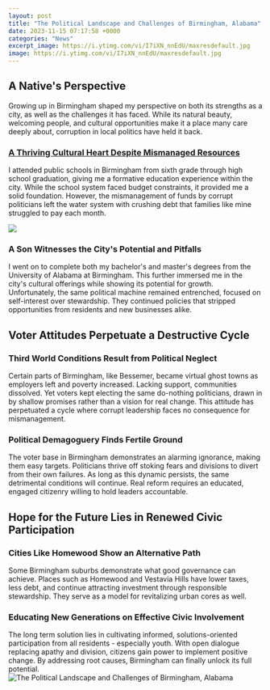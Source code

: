 ```yaml
---
layout: post
title: "The Political Landscape and Challenges of Birmingham, Alabama"
date: 2023-11-15 07:17:58 +0000
categories: "News"
excerpt_image: https://i.ytimg.com/vi/I7iXN_nnEdU/maxresdefault.jpg
image: https://i.ytimg.com/vi/I7iXN_nnEdU/maxresdefault.jpg
---
```


## A Native's Perspective 
Growing up in Birmingham shaped my perspective on both its strengths as a city, as well as the challenges it has faced. While its natural beauty, welcoming people, and cultural opportunities make it a place many care deeply about, corruption in local politics have held it back. 
### [A Thriving Cultural Heart Despite Mismanaged Resources](https://travelokla.github.io/2023-12-22-madagascar-un-pays-unique-avec-une-grande-diversit-xe9-de-paysages-et-de-cultures/)
I attended public schools in Birmingham from sixth grade through high school graduation, giving me a formative education experience within the city. While the school system faced budget constraints, it provided me a solid foundation. However, the mismanagement of funds by corrupt politicians left the water system with crushing debt that families like mine struggled to pay each month. 

![](https://i.pinimg.com/originals/bf/c9/81/bfc98159a721773cd7edbe417458a5d0.jpg)
### **A Son Witnesses the City's Potential and Pitfalls** 
I went on to complete both my bachelor's and master's degrees from the University of Alabama at Birmingham. This further immersed me in the city's cultural offerings while showing its potential for growth. Unfortunately, the same political machine remained entrenched, focused on self-interest over stewardship. They continued policies that stripped opportunities from residents and new businesses alike.
## Voter Attitudes Perpetuate a Destructive Cycle
### **Third World Conditions Result from Political Neglect**
Certain parts of Birmingham, like Bessemer, became virtual ghost towns as employers left and poverty increased. Lacking support, communities dissolved. Yet voters kept electing the same do-nothing politicians, drawn in by shallow promises rather than a vision for real change. This attitude has perpetuated a cycle where corrupt leadership faces no consequence for mismanagement. 
### **Political Demagoguery Finds Fertile Ground**  
The voter base in Birmingham demonstrates an alarming ignorance, making them easy targets. Politicians thrive off stoking fears and divisions to divert from their own failures. As long as this dynamic persists, the same detrimental conditions will continue. Real reform requires an educated, engaged citizenry willing to hold leaders accountable.
## Hope for the Future Lies in Renewed Civic Participation
### **Cities Like Homewood Show an Alternative Path**
Some Birmingham suburbs demonstrate what good governance can achieve. Places such as Homewood and Vestavia Hills have lower taxes, less debt, and continue attracting investment through responsible stewardship. They serve as a model for revitalizing urban cores as well.
### **Educating New Generations on Effective Civic Involvement**  
The long term solution lies in cultivating informed, solutions-oriented participation from all residents - especially youth. With open dialogue replacing apathy and division, citizens gain power to implement positive change. By addressing root causes, Birmingham can finally unlock its full potential.
![The Political Landscape and Challenges of Birmingham, Alabama](https://i.ytimg.com/vi/I7iXN_nnEdU/maxresdefault.jpg)